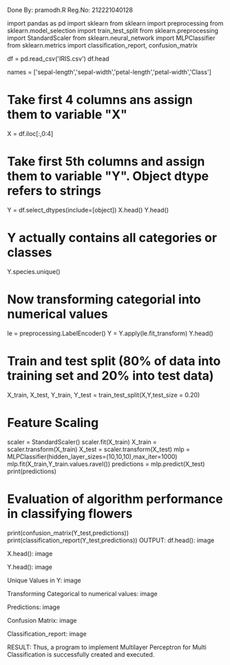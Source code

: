 Done By: pramodh.R
Reg.No: 212221040128

import pandas as pd
import sklearn
from sklearn import preprocessing
from sklearn.model_selection import train_test_split
from sklearn.preprocessing import StandardScaler
from sklearn.neural_network import MLPClassifier
from sklearn.metrics import classification_report, confusion_matrix

df = pd.read_csv('IRIS.csv')
df.head

names = ['sepal-length','sepal-width','petal-length','petal-width','Class']

# Take first 4 columns ans assign them to variable "X"
X = df.iloc[:,0:4]
# Take first 5th columns and assign them to variable "Y". Object dtype refers to strings
Y = df.select_dtypes(include=[object])
X.head()
Y.head()

# Y actually contains all categories or classes
Y.species.unique()

# Now transforming categorial into numerical values
le = preprocessing.LabelEncoder()
Y = Y.apply(le.fit_transform)
Y.head()

# Train and test split (80% of data into training set and 20% into test data)
X_train, X_test, Y_train, Y_test = train_test_split(X,Y,test_size = 0.20)

# Feature Scaling
scaler = StandardScaler() 
scaler.fit(X_train)
X_train = scaler.transform(X_train)
X_test = scaler.transform(X_test)
mlp = MLPClassifier(hidden_layer_sizes=(10,10,10),max_iter=1000)
mlp.fit(X_train,Y_train.values.ravel())
predictions = mlp.predict(X_test)
print(predictions)

# Evaluation of algorithm performance in classifying flowers
print(confusion_matrix(Y_test,predictions))
print(classification_report(Y_test,predictions))
OUTPUT:
df.head():
image

X.head():
image

Y.head():
image

Unique Values in Y:
image

Transforming Categorical to numerical values:
image

Predictions:
image

Confusion Matrix:
image

Classification_report:
image

RESULT:
Thus, a program to implement Multilayer Perceptron for Multi Classification is successfully created and executed.

